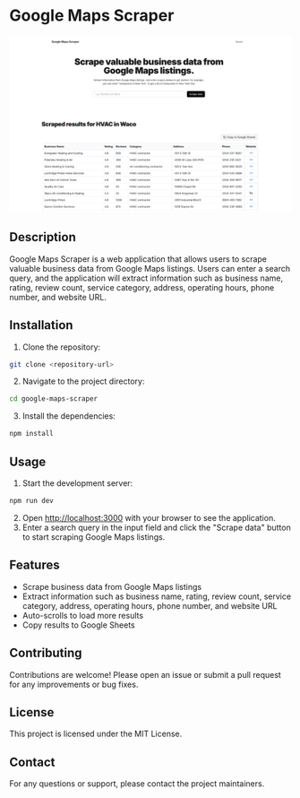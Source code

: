 # Google Maps Scraper

![Feature Image](public/feature-image-google-maps-scraper.png)

## Description

Google Maps Scraper is a web application that allows users to scrape valuable business data from Google Maps listings. Users can enter a search query, and the application will extract information such as business name, rating, review count, service category, address, operating hours, phone number, and website URL.

## Installation

1. Clone the repository:

```bash
git clone <repository-url>
```

2. Navigate to the project directory:

```bash
cd google-maps-scraper
```

3. Install the dependencies:

```bash
npm install
```

## Usage

1. Start the development server:

```bash
npm run dev
```

2. Open [http://localhost:3000](http://localhost:3000) with your browser to see the application.
3. Enter a search query in the input field and click the "Scrape data" button to start scraping Google Maps listings.

## Features

- Scrape business data from Google Maps listings
- Extract information such as business name, rating, review count, service category, address, operating hours, phone number, and website URL
- Auto-scrolls to load more results
- Copy results to Google Sheets

## Contributing

Contributions are welcome! Please open an issue or submit a pull request for any improvements or bug fixes.

## License

This project is licensed under the MIT License.

## Contact

For any questions or support, please contact the project maintainers.
